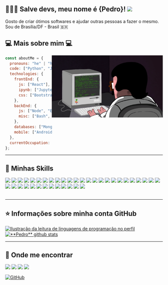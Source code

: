 <!--
**pedroar9/pedroar9** is a ✨ _special_ ✨ repository because its `README.md` (this file) appears on your GitHub profile.

Here are some ideas to get you started:

- 🔭 I’m currently working on ...
- 🌱 I’m currently learning ...
- 👯 I’m looking to collaborate on ...
- 🤔 I’m looking for help with ...
- 💬 Ask me about ...
- 📫 How to reach me: ...
- 😄 Pronouns: ...
- ⚡ Fun fact: ...
-->

## 👨🏻‍💻 Salve devs, meu nome é {Pedro}! <img src="https://raw.githubusercontent.com/iampavangandhi/iampavangandhi/master/gifs/Hi.gif" width="30px">

Gosto de criar ótimos softwares e ajudar outras pessoas a fazer o mesmo. <br>
Sou de Brasília/DF - Brasil 🇧🇷

## 💻 Mais sobre mim 💻

<img align="right" width="355" src="programming.gif" />

```javascript
const aboutMe = {
  pronouns: "he" | "him",
  code: ["Python", "Javascript", "Typescript"],
  technologies: {
    frontEnd: {
      js: ["React"],
      ipynb: ["Jupyter", "Pandas"],
      css: ["Bootstrap", "Material Design", "HTML5", "CSS3"],
    },
    backEnd: {
      js: ["Node", "Express"],
      misc: ["Bash", "Linux", "Analytics"],
    },
    databases: ["MongoDB", "MySQL", "PostegreSQL", "Hive", "DBeaver"],
    mobile: ["Android", "iOS"],
  },
  currentOccupation: ["I'm working in a public bank"],
};
```

---

## 🚀 Minhas Skills

<div>
   <img src="https://img.shields.io/badge/Linux-FCC624?style=for-the-badge&logo=linux&logoColor=black" />
   <img src="https://img.shields.io/badge/Debian-A81D33?style=for-the-badge&logo=debian&logoColor=white" />
   <img src="https://img.shields.io/badge/bash-4EA94B?style=for-the-badge&logo=educative&logoColor=black" />
   <img src="https://img.shields.io/badge/redhat-EE0000?style=for-the-badge&logo=redhat&logoColor=#EE0000" />
   <img src="https://img.shields.io/badge/Mint-87cf3E?style=for-the-badge&logo=linuxmint&logoColor=darkgreen" />
   <img src="https://img.shields.io/badge/ubuntu-E95420?style=for-the-badge&logo=ubuntu&logoColor=white" />
   <img src="https://img.shields.io/badge/htop-009020?style=for-the-badge&logo=htop&logoColor=white" />
   <img src="https://img.shields.io/badge/Python-3776AB?style=for-the-badge&logo=python&logoColor=F7DF1E"/>
   <img src="https://img.shields.io/badge/JavaScript-323330?style=for-the-badge&logo=javascript&logoColor=F7DF1E" />
   <img src="https://img.shields.io/badge/apache hadoop-66CCFF?style=for-the-badge&logo=apache hadoop&logoColor=black"/>
   <img src="https://img.shields.io/badge/postgresql-4169e1?style=for-the-badge&logo=postgresql&logoColor=white"/>
   <img src="https://img.shields.io/badge/mysql-4479A1?style=for-the-badge&logo=mysql&logoColor=white" />
   <img src="https://img.shields.io/badge/duckdb-FFF000?style=for-the-badge&logo=duckdb&logoColor=black" />
   <img src="https://img.shields.io/badge/MongoDB-4EA94B?style=for-the-badge&logo=mongodb&logoColor=white" />
   <img src="https://img.shields.io/badge/sqlite-003B57?style=for-the-badge&logo=sqlite&logoColor=yellow" />
   <img src="https://img.shields.io/badge/apache hive-FDEE21?style=for-the-badge&logo=apachehive&logoColor=black" />
   <img src="https://img.shields.io/badge/dbeaver-382923?style=for-the-badge&logo=dbeaver&logoColor=red" />  
   <img src="https://img.shields.io/badge/Apache_Spark-FFFFFF?style=for-the-badge&logo=apachespark&logoColor=#E35A16" />
   <img src="https://img.shields.io/badge/Matomo-3152A0?style=for-the-badge&logo=Matomo&logoColor=white" />
   <img src="https://img.shields.io/badge/Jupyter-F37626?style=for-the-badge&logo=jupyter&logoColor=white" />
   <img src="https://img.shields.io/badge/Pandas-150458?style=for-the-badge&logo=pandas&logoColor=blue" />
   <img src="https://img.shields.io/badge/Google Colab-F9AB00?style=for-the-badge&logo=googlecolab&logoColor=white" />
   <img src="https://img.shields.io/badge/poetry-60A5FA?style=for-the-badge&logo=poetry&logoColor=white" />
   <img src="https://img.shields.io/badge/swagger-85EA2D?style=for-the-badge&logo=swagger&logoColor=black" />
   <img src="https://img.shields.io/badge/power bi-F2C811?style=for-the-badge&logo=powerbi&logoColor=white" />
   <img src="https://img.shields.io/badge/sandbox-151515?style=for-the-badge&logo=codesandbox&logoColor=white" />
   <img src="https://img.shields.io/badge/Bootstrap-563D7C?style=for-the-badge&logo=bootstrap&logoColor=white"/>
   <img src="https://img.shields.io/badge/CSS3-1572B6?style=for-the-badge&logo=css3&logoColor=white" />
   <img src="https://img.shields.io/badge/HTML5-E34F26?style=for-the-badge&logo=html5&logoColor=white" />
   <img src="https://img.shields.io/badge/VS Code-0078D4?style=for-the-badge&logo=viscode&logoColor=white" />
   <img src="https://img.shields.io/badge/GIT-E44C30?style=for-the-badge&logo=git&logoColor=white" />
   <img src="https://img.shields.io/badge/GitHub-100000?style=for-the-badge&logo=github&logoColor=white" />
   <img src="https://img.shields.io/badge/gitlab-FC6D26?style=for-the-badge&logo=gitlab&logoColor=white" />
   <img src="https://img.shields.io/badge/Android-3cc97b?style=for-the-badge&logo=android&logoColor=D3D3D3" />
   <img src="https://img.shields.io/badge/Figma-F24E1E?style=for-the-badge&logo=figma&logoColor=white" />
   <img src="https://img.shields.io/badge/GIMP-657D8B?style=for-the-badge&logo=gimp&logoColor=white" />
   <img src="https://img.shields.io/badge/LibreOffice-18A303?style=for-the-badge&logo=LibreOffice&logoColor=white" />
   <img src="https://img.shields.io/badge/markdown-000000?style=for-the-badge&logo=markdown&logoColor=white" />
</div>

<br>

---

## ⭐ Informações sobre minha conta GitHub

<a href="https://github.com/pedroar9" title="Ilustração do Mapeamento de Linguagens">
  <img height=200 align="center" src="https://github-readme-stats.vercel.app/api/top-langs/?username=pedroar9&theme=dracula&locale=pt-br&include_all_commits=true&show_icons=true" alt="Ilustração da leitura de linguagens de programação no perfil"/>
</a>

<a href="https://github.com/pedroar9" title="Ilustração do Mapeamento do meu Perfil">
 <img height=200 align="center" src="https://github-readme-stats.vercel.app/api?username=pedroar9&show_icons=true&theme=dracula&line_height=30&locale=pt-br&hide=issues,prs&count_private=true&include_all_commits=true" alt="**Pedro** github stats"/>
</a>
<br>

---

## 📍 Onde me encontrar

<div> 
<a href="https://github.com/pedroar9/" target="_blank"><img src="https://img.shields.io/badge/GitHub-100000?style=for-the-badge&logo=github&logoColor=white" target="_blank"></a>
<a href="mailto:pedrocarlos.assis@gmail.com)"><img src="https://img.shields.io/badge/-Gmail-red?style=for-the-badge&logo=gmail&logoColor=white" target="_blank"></a>
<a href="https://www.linkedin.com/in/pedrocarlos-assis/"><img src="https://img.shields.io/badge/LinkedIn-0077B5?style=for-the-badge&logo=linkedin&logoColor=white" target="_blank"></a>
<a href="https://www.youtube.com/@pedroar9"><img src="https://img.shields.io/badge/YouTube-FF0000?style=for-the-badge&logo=youtube&logoColor=white" target="_blank"></a>

<br>

[![GitHub](https://img.shields.io/github/followers/pedroar9?label=follow&style=social)](https://github.com/pedroar9)

</div>
